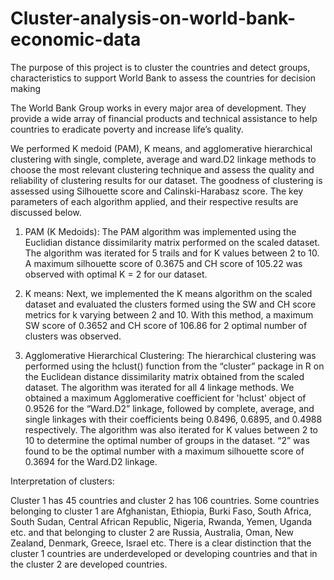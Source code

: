 # Cluster-analysis-on-world-bank-economic-data
The purpose of this project is to cluster the countries and detect groups, characteristics to support World Bank to assess the countries for decision making  

The World Bank Group works in every major area of development. They provide a wide array of financial products and technical assistance to  help countries to eradicate poverty and increase life’s quality. 

We performed K medoid (PAM), K means, and agglomerative hierarchical clustering with single, complete, average and ward.D2 linkage methods to choose the most relevant clustering technique and assess the quality and reliability of clustering results for our dataset. The goodness of clustering is assessed using Silhouette score and Calinski-Harabasz score.  The key parameters of each algorithm applied, and their respective results are discussed below.

1.	PAM (K Medoids):
The PAM algorithm was implemented using the Euclidian distance dissimilarity matrix performed on the scaled dataset. The algorithm was iterated for 5 trails and for K values between 2 to 10. A maximum silhouette score of 0.3675 and CH score of 105.22 was observed with optimal K = 2 for our dataset. 

2.	K means:
Next, we implemented the K means algorithm on the scaled dataset and evaluated the clusters formed using the SW and CH score metrics for k varying between 2 and 10. With this method, a maximum SW score of 0.3652 and CH score of 106.86 for 2 optimal number of clusters was observed.

3.	Agglomerative Hierarchical Clustering:
The hierarchical clustering was performed using the hclust() function from the “cluster” package in R on the Euclidean distance dissimilarity matrix obtained from the scaled dataset. The algorithm was iterated for all 4 linkage methods. We obtained a maximum Agglomerative coefficient for 'hclust' object of 0.9526 for the “Ward.D2” linkage, followed by complete, average, and single linkages with their coefficients being 0.8496, 0.6895, and 0.4988 respectively.  The algorithm was also iterated for K values between 2 to 10 to determine the optimal number of groups in the dataset. “2” was found to be the optimal number with a maximum silhouette score of 0.3694 for the Ward.D2 linkage.

Interpretation of clusters:

Cluster 1 has 45 countries and cluster 2 has 106 countries. Some countries belonging to cluster 1 are Afghanistan, Ethiopia, Burki Faso, South Africa, South Sudan, Central African Republic, Nigeria, Rwanda, Yemen, Uganda etc.  and that belonging to cluster 2 are Russia, Australia, Oman, New Zealand, Denmark, Greece, Israel etc. There is a clear distinction that the cluster 1 countries are underdeveloped or developing countries and that in the cluster 2 are developed countries.

